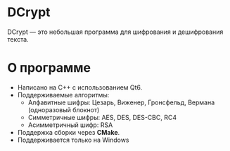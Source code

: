 # DCrypt

DCrypt — это небольшая программа для шифрования и дешифрования текста.

# О программе

- Написано на C++ с использованием Qt6.
- Поддерживаемые алгоритмы:
  - Алфавитные шифры: Цезарь, Виженер, Гронсфельд, Вермана (одноразовый блокнот)
  - Симметричные шифры: AES, DES, DES-CBC, RC4
  - Асимметричный шифр: RSA
- Поддержка сборки через **CMake**.
- Поддерживается только на Windows
